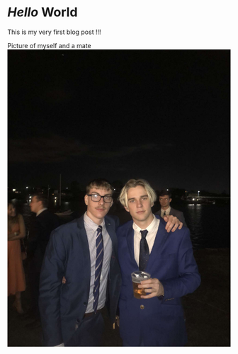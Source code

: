 # *Hello* World

This is my very first blog post !!!

Picture of myself and a mate
![picture](images/IMG_1103.jpg)
